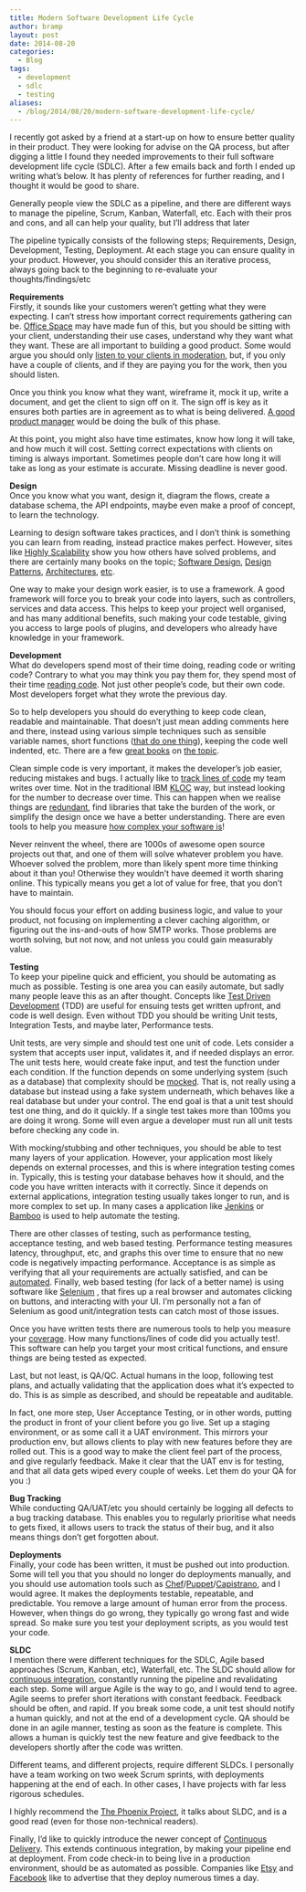 ```yaml
---
title: Modern Software Development Life Cycle
author: bramp
layout: post
date: 2014-08-20
categories:
  - Blog
tags:
  - development
  - sdlc
  - testing
aliases:
  - /blog/2014/08/20/modern-software-development-life-cycle/
---
```

I recently got asked by a friend at a start-up on how to ensure better quality in their product. They were looking for advise on the QA process, but after digging a little I found they needed improvements to their full software development life cycle (SDLC). After a few emails back and forth I ended up writing what&#8217;s below. It has plenty of references for further reading, and I thought it would be good to share.

Generally people view the SDLC as a pipeline, and there are different ways to manage the pipeline, Scrum, Kanban, Waterfall, etc. Each with their pros and cons, and all can help your quality, but I’ll address that later

The pipeline typically consists of the following steps; Requirements, Design, Development, Testing, Deployment. At each stage you can ensure quality in your product. However, you should consider this an iterative process, always going back to the beginning to re-evaluate your thoughts/findings/etc

**Requirements**  
Firstly, it sounds like your customers weren&#8217;t getting what they were expecting. I can’t stress how important correct requirements gathering can be. [Office Space][1] may have made fun of this, but you should be sitting with your client, understanding their use cases, understand why they want what they want. These are all important to building a good product. Some would argue you should only [listen to your clients in moderation][2], but, if you only have a couple of clients, and if they are paying you for the work, then you should listen. 

Once you think you know what they want, wireframe it, mock it up, write a document, and get the client to sign off on it. The sign off is key as it ensures both parties are in agreement as to what is being delivered. [A good product manager][3] would be doing the bulk of this phase.

At this point, you might also have time estimates, know how long it will take, and how much it will cost. Setting correct expectations with clients on timing is always important. Sometimes people don’t care how long it will take as long as your estimate is accurate. Missing deadline is never good.

**Design**  
Once you know what you want, design it, diagram the flows, create a database schema, the API endpoints, maybe even make a proof of concept, to learn the technology.

Learning to design software takes practices, and I don’t think is something you can learn from reading, instead practice makes perfect. However, sites like [Highly Scalability][4] show you how others have solved problems, and there are certainly many books on the topic; [Software Design][5], [Design Patterns][6], [Architectures][7], [etc][8].

One way to make your design work easier, is to use a framework. A good framework will force you to break your code into layers, such as controllers, services and data access. This helps to keep your project well organised, and has many additional benefits, such making your code testable, giving you access to large pools of plugins, and developers who already have knowledge in your framework.

**Development**  
What do developers spend most of their time doing, reading code or writing code? Contrary to what you may think you pay them for, they spend most of their time [reading code][9]. Not just other people&#8217;s code, but their own code. Most developers forget what they wrote the previous day.

So to help developers you should do everything to keep code clean, readable and maintainable. That doesn&#8217;t just mean adding comments here and there, instead using various simple techniques such as sensible variable names, short functions ([that do one thing][10]), keeping the code well indented, etc. There are a few [great books][11] on [the topic][12].

Clean simple code is very important, it makes the developer&#8217;s job easier, reducing mistakes and bugs. I actually like to [track lines of code][13] my team writes over time. Not in the traditional IBM [KLOC][14] way, but instead looking for the number to decrease over time. This can happen when we realise things are [redundant][15], find libraries that take the burden of the work, or simplify the design once we have a better understanding. There are even tools to help you measure [how complex your software is][16]!

Never reinvent the wheel, there are 1000s of awesome open source projects out that, and one of them will solve whatever problem you have. Whoever solved the problem, more than likely spent more time thinking about it than you! Otherwise they wouldn&#8217;t have deemed it worth sharing online. This typically means you get a lot of value for free, that you don&#8217;t have to maintain.

You should focus your effort on adding business logic, and value to your product, not focusing on implementing a clever caching algorithm, or figuring out the ins-and-outs of how SMTP works. Those problems are worth solving, but not now, and not unless you could gain measurably value.

**Testing**  
To keep your pipeline quick and efficient, you should be automating as much as possible. Testing is one area you can easily automate, but sadly many people leave this as an after thought. Concepts like [Test Driven Development][17] (TDD) are useful for ensuing tests get written upfront, and code is well design. Even without TDD you should be writing Unit tests, Integration Tests, and maybe later, Performance tests.

Unit tests, are very simple and should test one unit of code. Lets consider a system that accepts user input, validates it, and if needed displays an error. The unit tests here, would create fake input, and test the function under each condition. If the function depends on some underlying system (such as a database) that complexity should be [mocked][18]. That is, not really using a database but instead using a fake system underneath, which behaves like a real database but under your control. The end goal is that a unit test should test one thing, and do it quickly. If a single test takes more than 100ms you are doing it wrong. Some will even argue a developer must run all unit tests before checking any code in.

With mocking/stubbing and other techniques, you should be able to test many layers of your application. However, your application most likely depends on external processes, and this is where integration testing comes in. Typically, this is testing your database behaves how it should, and the code you have written interacts with it correctly. Since it depends on external applications, integration testing usually takes longer to run, and is more complex to set up. In many cases a application like [Jenkins][19] or [Bamboo][20] is used to help automate the testing.

There are other classes of testing, such as performance testing, acceptance testing, and web based testing. Performance testing measures latency, throughput, etc, and graphs this over time to ensure that no new code is negatively impacting performance. Acceptance is as simple as verifying that all your requirements are actually satisfied, and can be [automated][21]. Finally, web based testing (for lack of a better name) is using software like [Selenium][22] , that fires up a real browser and automates clicking on buttons, and interacting with your UI. I’m personally not a fan of Selenium as good unit/integration tests can catch most of those issues.

Once you have written tests there are numerous tools to help you measure your [coverage][23]. How many functions/lines of code did you actually test!. This software can help you target your most critical functions, and ensure things are being tested as expected.

Last, but not least, is QA/QC. Actual humans in the loop, following test plans, and actually validating that the application does what it’s expected to do. This is as simple as described, and should be repeatable and auditable.

In fact, one more step, User Acceptance Testing, or in other words, putting the product in front of your client before you go live. Set up a staging environment, or as some call it a UAT environment. This mirrors your production env, but allows clients to play with new features before they are rolled out. This is a good way to make the client feel part of the process, and give regularly feedback. Make it clear that the UAT env is for testing, and that all data gets wiped every couple of weeks. Let them do your QA for you :) 

**Bug Tracking**  
While conducting QA/UAT/etc you should certainly be logging all defects to a bug tracking database. This enables you to regularly prioritise what needs to gets fixed, it allows users to track the status of their bug, and it also means things don’t get forgotten about.

**Deployments**  
Finally, your code has been written, it must be pushed out into production. Some will tell you that you should no longer do deployments manually, and you should use automation tools such as [Chef][24]/[Puppet][25]/[Capistrano][26], and I would agree. It makes the deployments testable, repeatable, and predictable. You remove a large amount of human error from the process. However, when things do go wrong, they typically go wrong fast and wide spread. So make sure you test your deployment scripts, as you would test your code.

**SLDC**  
I mention there were different techniques for the SDLC, Agile based approaches (Scrum, Kanban, etc), Waterfall, etc. The SLDC should allow for [continuous integration][27], constantly running the pipeline and revalidating each step. Some will argue Agile is the way to go, and I would tend to agree. Agile seems to prefer short iterations with constant feedback. Feedback should be often, and rapid. If you break some code, a unit test should notify a human quickly, and not at the end of a development cycle. QA should be done in an agile manner, testing as soon as the feature is complete. This allows a human is quickly test the new feature and give feedback to the developers shortly after the code was written.

Different teams, and different projects, require different SLDCs. I personally have a team working on two week Scrum sprints, with deployments happening at the end of each. In other cases, I have projects with far less rigorous schedules.

I highly recommend the [The Phoenix Project][28], it talks about SLDC, and is a good read (even for those non-technical readers).

Finally, I’d like to quickly introduce the newer concept of [Continuous Delivery][29]. This extends continuous integration, by making your pipeline end at deployment. From code check-in to being live in a production environment, should be as automated as possible. Companies like [Etsy][30] and [Facebook][31] like to advertise that they deploy numerous times a day.

 [1]: http://www.imdb.com/title/tt0151804/
 [2]: http://theleanstartup.com/
 [3]: https://www.kennethnorton.com/essays/leading-cross-functional-teams.html
 [4]: http://highscalability.com/
 [5]: http://www.amazon.com/gp/product/0596007124/ref=as_li_qf_sp_asin_il_tl?ie=UTF8&camp=1789&creative=9325&creativeASIN=0596007124&linkCode=as2&tag=brampnet-20&linkId=I3KLFHLMXOGO4ZDN
 [6]: http://www.amazon.com/gp/product/0201633612/ref=as_li_qf_sp_asin_il_tl?ie=UTF8&camp=1789&creative=9325&creativeASIN=0201633612&linkCode=as2&tag=brampnet-20&linkId=ODUHCI2LZNSVYXTT
 [7]: http://www.amazon.com/gp/product/0321127420/ref=as_li_qf_sp_asin_il_tl?ie=UTF8&camp=1789&creative=9325&creativeASIN=0321127420&linkCode=as2&tag=brampnet-20&linkId=5UIJ57SD2XFINFEC
 [8]: http://aosabook.org/
 [9]: http://blog.codinghorror.com/when-understanding-means-rewriting/
 [10]: http://butunclebob.com/ArticleS.UncleBob.SrpInRuby
 [11]: http://www.amazon.com/gp/product/0137081073/ref=as_li_qf_sp_asin_il_tl?ie=UTF8&camp=1789&creative=9325&creativeASIN=0137081073&linkCode=as2&tag=brampnet-20&linkId=4QYVI3KDZFAGECFF
 [12]: http://www.amazon.com/gp/product/0321751043/ref=as_li_qf_sp_asin_il_tl?ie=UTF8&camp=1789&creative=9325&creativeASIN=0321751043&linkCode=as2&tag=brampnet-20&linkId=32Z4Y2F36B6WWXIH
 [13]: http://www.sonarqube.org/
 [14]: https://en.wikipedia.org/wiki/Source_lines_of_code
 [15]: https://en.wikipedia.org/wiki/Don't_repeat_yourself
 [16]: https://stackoverflow.com/questions/125898/tool-for-calculating-cyclomatic-complexity
 [17]: http://www.agiledata.org/essays/tdd.html
 [18]: https://stackoverflow.com/questions/2665812/what-is-mocking
 [19]: http://jenkins-ci.org/
 [20]: https://www.atlassian.com/software/bamboo
 [21]: http://www.fitnesse.org/
 [22]: http://docs.seleniumhq.org/
 [23]: https://en.wikipedia.org/wiki/Code_coverage
 [24]: http://www.getchef.com/chef/
 [25]: http://puppetlabs.com/
 [26]: http://capistranorb.com/
 [27]: http://www.amazon.com/gp/product/0321336380/ref=as_li_qf_sp_asin_il_tl?ie=UTF8&camp=1789&creative=9325&creativeASIN=0321336380&linkCode=as2&tag=brampnet-20&linkId=IMYQST6ZM7V6733U
 [28]: http://www.amazon.com/gp/product/0988262592/ref=as_li_qf_sp_asin_il_tl?ie=UTF8&camp=1789&creative=9325&creativeASIN=0988262592&linkCode=as2&tag=brampnet-20&linkId=36PJQM4IDQIMEWXH
 [29]: http://www.amazon.com/gp/product/0321601912/ref=as_li_qf_sp_asin_il_tl?ie=UTF8&camp=1789&creative=9325&creativeASIN=0321601912&linkCode=as2&tag=brampnet-20&linkId=VBPKIQYH5SL4PKCD
 [30]: http://www.slideshare.net/mikebrittain/principles-and-practices-in-continuous-deployment-at-etsy
 [31]: http://www.forbes.com/sites/quora/2013/08/12/how-do-facebook-and-google-manage-software-releases-without-causing-major-problems/
 

